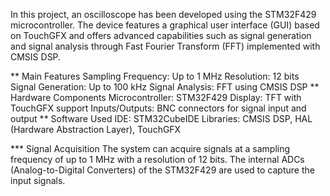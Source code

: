 
In this project, an oscilloscope has been developed using the STM32F429 microcontroller. The device features a graphical user interface (GUI) based on TouchGFX and offers advanced capabilities such as signal generation and signal analysis through Fast Fourier Transform (FFT) implemented with CMSIS DSP.

** Main Features
Sampling Frequency: Up to 1 MHz
Resolution: 12 bits
Signal Generation: Up to 100 kHz
Signal Analysis: FFT using CMSIS DSP
** Hardware Components
Microcontroller: STM32F429
Display: TFT with TouchGFX support
Inputs/Outputs: BNC connectors for signal input and output
** Software Used
IDE: STM32CubeIDE
Libraries: CMSIS DSP, HAL (Hardware Abstraction Layer), TouchGFX

 
*** Signal Acquisition
The system can acquire signals at a sampling frequency of up to 1 MHz with a resolution of 12 bits. The internal ADCs (Analog-to-Digital Converters) of the STM32F429 are used to capture the input signals.
